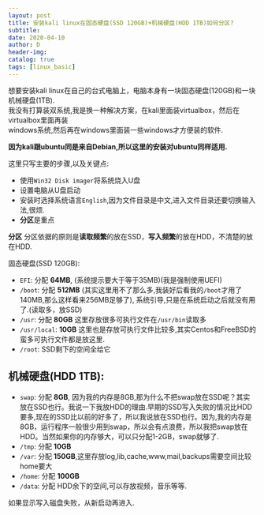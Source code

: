 ```yaml
--- 
layout: post
title: 安装kali linux在固态硬盘(SSD 120GB)+机械硬盘(HDD 1TB)如何分区?
subtitle:
date: 2020-04-10
author: D
header-img:
catalog: true
tags: [linux_basic]
---
```


想要安装kali linux在自己的台式电脑上，电脑本身有一块固态硬盘(120GB)和一块机械硬盘(1TB).<br>
我没有打算装双系统,我是换一种解决方案，在kali里面装virtualbox，然后在virtualbox里面再装<br>
windows系统,然后再在windows里面装一些windows才方便装的软件.

**因为kali跟ubuntu同是来自Debian,所以这里的安装对ubuntu同样适用.**

这里只写主要的步骤,以及关键点:

- 使用`Win32 Disk imager`将系统烧入U盘
- 设置电脑从U盘启动
- 安装时选择系统语言`English`,因为文件目录是中文,进入文件目录还要切换输入法,很烦. 
- **分区**是重点

**分区**
分区依据的原则是**读取频繁**的放在SSD，**写入频繁**的放在HDD，不清楚的放在HDD.

固态硬盘(SSD 120GB):
- `EFI`: 分配 **64MB**, (系统提示要大于等于35MB)(我是强制使用UEFI)
- `/boot`: 分配 **512MB** (其实这里用不了那么多,我装好后看我的`/boot`才用了140MB,那么这样看来256MB足够了), 系统引导,只是在系统启动之后就没有用了.(读取多，放SSD) 
- `/usr`: 分配 **80GB** 这里存放很多可执行文件在`/usr/bin`读取多
- `/usr/local`: **10GB** 这里也是存放可执行文件比较多,其实Centos和FreeBSD的蛮多可执行文件都是放这里.
- `/root`: SSD剩下的空间全给它

机械硬盘(HDD 1TB):
- 
- `swap`: 分配 **8GB**, 因为我的内存是8GB,那为什么不把swap放在SSD呢？其实放在SSD也行。我说一下我放HDD的理由.早期的SSD写入失败的情况比HDD要多,现在的SSD比以前的好多了，所以我说放在SSD也行。因为,我的内存是8GB，运行程序一般很少用到swap，所以会有点浪费，所以我把swap放在HDD。当然如果你的内存够大，可以只分配1-2GB，swap就够了.  
- `/tmp`: 分配 **10GB**
- `/var`: 分配 **150GB**,这里存放log,lib,cache,www,mail,backups需要空间比较home要大
- `/home`: 分配 **100GB** 
- `/data`: 分配 HDD余下的空间,可以存放视频，音乐等等.

如果显示写入磁盘失败，从新启动再进入.
